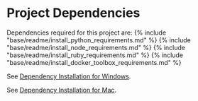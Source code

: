 # Project Dependencies

Dependencies required for this project are:
{% include "base/readme/install_python_requirements.md" %}
{% include "base/readme/install_node_requirements.md" %}
{% include "base/readme/install_ruby_requirements.md" %}
{% include "base/readme/install_docker_toolbox_requirements.md" %}

See [Dependency Installation for Windows](readme/install_dependencies_windows.html).

See [Dependency Installation for Mac](readme/install_dependencies_mac.html).
